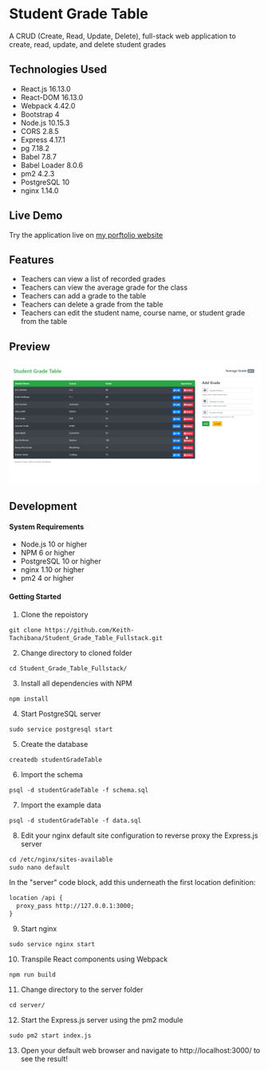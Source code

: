 # Student Grade Table
A CRUD (Create, Read, Update, Delete), full-stack web application to create, read, update, and delete student grades
## Technologies Used
- React.js 16.13.0
- React-DOM 16.13.0
- Webpack 4.42.0
- Bootstrap 4
- Node.js 10.15.3
- CORS 2.8.5
- Express 4.17.1
- pg 7.18.2
- Babel 7.8.7
- Babel Loader 8.0.6
- pm2 4.2.3
- PostgreSQL 10
- nginx 1.14.0
## Live Demo
Try the application live on [my porftolio website](https://www.keith-tachibana.com/portfolio/studentGradeTable/index.html)
## Features
- Teachers can view a list of recorded grades
- Teachers can view the average grade for the class
- Teachers can add a grade to the table
- Teachers can delete a grade from the table
- Teachers can edit the student name, course name, or student grade from the table
## Preview
![Student Grade Table Preview](preview.gif "Student Grade Table Preview")
## Development
#### System Requirements
- Node.js 10 or higher
- NPM 6 or higher
- PostgreSQL 10 or higher
- nginx 1.10 or higher
- pm2 4 or higher
#### Getting Started
1. Clone the repoistory
  ```shell
  git clone https://github.com/Keith-Tachibana/Student_Grade_Table_Fullstack.git
  ```
2. Change directory to cloned folder
  ```shell
  cd Student_Grade_Table_Fullstack/
  ```
3. Install all dependencies with NPM
  ```shell
  npm install
  ```
4. Start PostgreSQL server
  ```shell
  sudo service postgresql start
  ```
5. Create the database
  ```shell
  createdb studentGradeTable
  ```
6. Import the schema
  ```shell
  psql -d studentGradeTable -f schema.sql
  ```
7. Import the example data
  ```shell
  psql -d studentGradeTable -f data.sql
  ```
8. Edit your nginx default site configuration to reverse proxy the Express.js server
  ```shell
  cd /etc/nginx/sites-available
  sudo nano default
  ```
  In the "server" code block, add this underneath the first location definition:
  ```shell
  location /api {
    proxy_pass http://127.0.0.1:3000;
  }
  ```
9. Start nginx
  ```shell
  sudo service nginx start
  ```
10. Transpile React components using Webpack
  ```shell
  npm run build
  ```
11. Change directory to the server folder
  ```shell
  cd server/
  ```
12. Start the Express.js server using the pm2 module
  ```shell
  sudo pm2 start index.js
  ```
13. Open your default web browser and navigate to http://localhost:3000/ to see the result!

